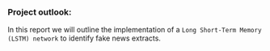 ### Project outlook:

In this report we will outline the implementation of a `Long Short-Term Memory (LSTM) network` to identify fake news extracts. 